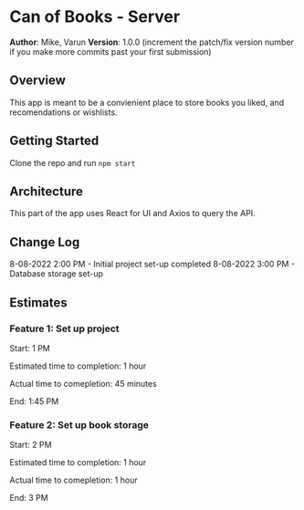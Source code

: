 # Can of Books - Server

**Author**: Mike, Varun
**Version**: 1.0.0 (increment the patch/fix version number if you make more commits past your first submission)

## Overview

This app is meant to be a convienient place to store books you liked, and recomendations or wishlists.

## Getting Started

Clone the repo and run `npm start`

## Architecture

This part of the app uses React for UI and Axios to query the API.

## Change Log

8-08-2022 2:00 PM - Initial project set-up completed
8-08-2022 3:00 PM - Database storage set-up

## Estimates

### Feature 1: Set up project

Start: 1 PM

Estimated time to completion: 1 hour

Actual time to comepletion: 45 minutes

End: 1:45 PM

### Feature 2: Set up book storage

Start: 2 PM

Estimated time to completion: 1 hour

Actual time to comepletion: 1 hour

End: 3 PM
